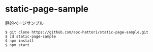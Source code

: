# static-page-sample
静的ページサンプル

    $ git clone https://github.com/apc-hattori/static-page-sample.git
    $ cd static-page-sample
    $ npm install
    $ npm start
